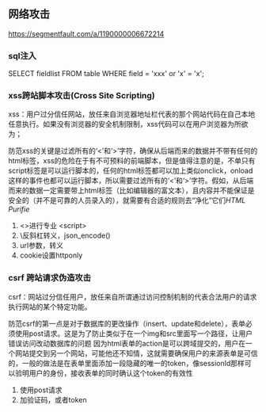 ## 网络攻击
https://segmentfault.com/a/1190000006672214

### sql注入
SELECT fieldlist FROM table
WHERE field = 'xxx' or 'x' = 'x';

### xss跨站脚本攻击(Cross Site Scripting)
xss：用户过分信任网站，放任来自浏览器地址栏代表的那个网站代码在自己本地任意执行。如果没有浏览器的安全机制限制，xss代码可以在用户浏览器为所欲为；

防范xss的关键是过滤所有的‘<’和‘>’字符，确保从后端而来的数据并不带有任何的html标签，xss的危险在于有不可预料的前端脚本，但是值得注意的是，不单只有script标签是可以运行脚本的，任何的html标签都可以加上类似onclick，onload这样的事件也都可以运行脚本，所以需要过滤所有的‘<’和‘>’字符。假如，从后端而来的数据一定需要带上html标签（比如编辑器的富文本），且内容并不能保证是安全的（并不是可靠的人员录入的），就需要有合适的规则去“净化”它们*HTML Purifie*

1. <>进行专业 &lt;script&gt;
2. \反斜杠转义，json_encode()
3. url参数，转义
4. cookie设置httponly


### csrf 跨站请求伪造攻击
csrf：网站过分信任用户，放任来自所谓通过访问控制机制的代表合法用户的请求执行网站的某个特定功能。

防范csrf的第一点是对于数据库的更改操作（insert、update和delete），表单必须使用post请求。这是为了防止类似于在一个img和src里面写一个路径，让用户错误访问改动数据库的问题
因为html表单的action是可以跨域提交的，用户在一个网站提交到另一个网站，可能他还不知情，这就需要确保用户的来源表单是可信的，一般的做法是在表单里面添加一段隐藏的唯一的token，像sessionId那样可以验明用户的身份，接收表单的同时确认这个token的有效性

1. 使用post请求
2. 加验证码，或者token
